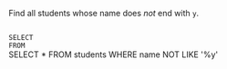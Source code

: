 Find all students whose name does _not_ end with `y`.



<codeblock language="sql" dbName="students1.db" type="exercise" testMode="fixedInput">
<code>
SELECT
FROM
</code>

<solution>
SELECT *
FROM students
WHERE name NOT LIKE '%y'
</solution>
</codeblock>